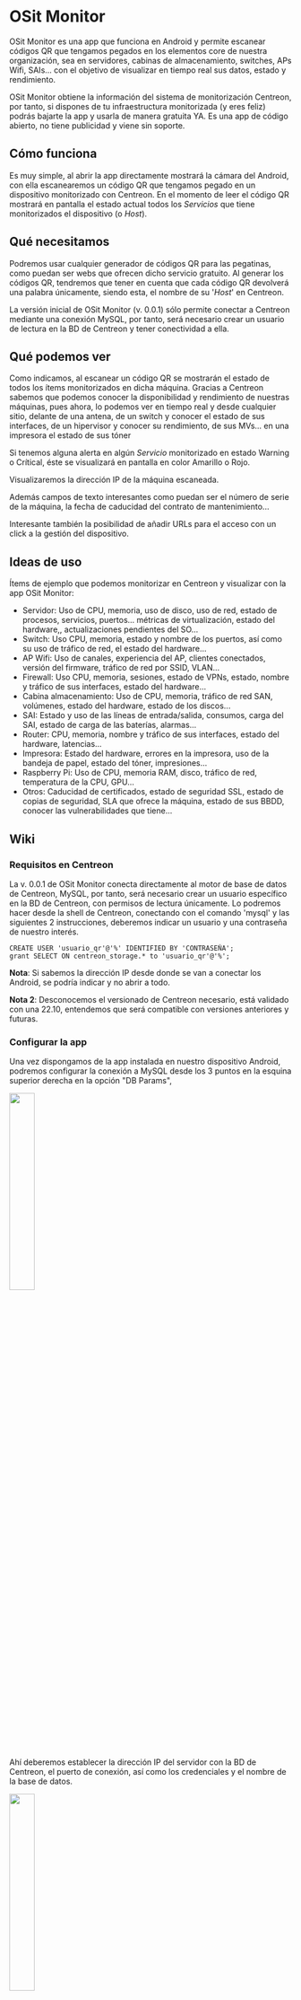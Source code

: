 # OSit Monitor

OSit Monitor es una app que funciona en Android y permite escanear códigos QR que tengamos pegados en los elementos core de nuestra organización, sea en servidores, cabinas de almacenamiento, switches, APs Wifi, SAIs... con el objetivo de visualizar en tiempo real sus datos, estado y rendimiento.

OSit Monitor obtiene la información del sistema de monitorización Centreon, por tanto, si dispones de tu infraestructura monitorizada (y eres feliz) podrás bajarte la app y usarla de manera gratuita YA. Es una app de código abierto, no tiene publicidad y viene sin soporte.

## Cómo funciona

Es muy simple, al abrir la app directamente mostrará la cámara del Android, con ella escanearemos un código QR que tengamos pegado en un dispositivo monitorizado con Centreon. En el momento de leer el código QR mostrará en pantalla el estado actual todos los _Servicios_ que tiene monitorizados el dispositivo (o _Host_).

## Qué necesitamos

Podremos usar cualquier generador de códigos QR para las pegatinas, como puedan ser webs que ofrecen dicho servicio gratuito. Al generar los códigos QR, tendremos que tener en cuenta que cada código QR devolverá una palabra únicamente, siendo esta, el nombre de su '_Host_' en Centreon. 

La versión inicial de OSit Monitor (v. 0.0.1) sólo permite conectar a Centreon mediante una conexión MySQL, por tanto, será necesario crear un usuario de lectura en la BD de Centreon y tener conectividad a ella.

## Qué podemos ver

Como indicamos, al escanear un código QR se mostrarán el estado de todos los ítems monitorizados en dicha máquina. Gracias a Centreon sabemos que podemos conocer la disponibilidad y rendimiento de nuestras máquinas, pues ahora, lo podemos ver en tiempo real y desde cualquier sitio, delante de una antena, de un switch y conocer el estado de sus interfaces, de un hipervisor y conocer su rendimiento, de sus MVs... en una impresora el estado de sus tóner

Si tenemos alguna alerta en algún _Servicio_ monitorizado en estado Warning o Crítical, éste se visualizará en pantalla en color Amarillo o Rojo.

Visualizaremos la dirección IP de la máquina escaneada.

Además campos de texto interesantes como puedan ser el número de serie de la máquina, la fecha de caducidad del contrato de mantenimiento... 

Interesante también la posibilidad de añadir URLs para el acceso con un click a la gestión del dispositivo.

## Ideas de uso

Ítems de ejemplo que podemos monitorizar en Centreon y visualizar con la app OSit Monitor:

*   Servidor: Uso de CPU, memoria, uso de disco, uso de red, estado de procesos, servicios, puertos... métricas de virtualización, estado del hardware,, actualizaciones pendientes del SO...
*   Switch: Uso CPU, memoria, estado y nombre de los puertos, así como su uso de tráfico de red, el estado del hardware...
*   AP Wifi: Uso de canales, experiencia del AP, clientes conectados, versión del firmware, tráfico de red por SSID, VLAN...
*   Firewall: Uso CPU, memoria, sesiones, estado de VPNs, estado, nombre y tráfico de sus interfaces, estado del hardware...
*   Cabina almacenamiento: Uso de CPU, memoria, tráfico de red SAN, volúmenes, estado del hardware, estado de los discos...
*   SAI: Estado y uso de las líneas de entrada/salida, consumos, carga del SAI, estado de carga de las baterías, alarmas...
*   Router: CPU, memoria, nombre y tráfico de sus interfaces, estado del hardware, latencias...
*   Impresora: Estado del hardware, errores en la impresora, uso de la bandeja de papel, estado del tóner, impresiones...
*   Raspberry Pi: Uso de CPU, memoria RAM, disco, tráfico de red, temperatura de la CPU, GPU...
*   Otros: Caducidad de certificados, estado de seguridad SSL, estado de copias de seguridad, SLA que ofrece la máquina, estado de sus BBDD, conocer las vulnerabilidades que tiene...

## Wiki

### Requisitos en Centreon

La v. 0.0.1 de OSit Monitor conecta directamente al motor de base de datos de Centreon, MySQL, por tanto, será necesario crear un usuario específico en la BD de Centreon, con permisos de lectura únicamente. Lo podremos hacer desde la shell de Centreon, conectando con el comando 'mysql' y las siguientes 2 instrucciones, deberemos indicar un usuario y una contraseña de nuestro interés.

    CREATE USER 'usuario_qr'@'%' IDENTIFIED BY 'CONTRASEÑA';
    grant SELECT ON centreon_storage.* to 'usuario_qr'@'%';

**Nota**: Si sabemos la dirección IP desde donde se van a conectar los Android, se podría indicar y no abrir a todo.

**Nota 2**: Desconocemos el versionado de Centreon necesario, está validado con una 22.10, entendemos que será compatible con versiones anteriores y futuras.


### Configurar la app

Una vez dispongamos de la app instalada en nuestro dispositivo Android, podremos configurar la conexión a MySQL desde los 3 puntos en la esquina superior derecha en la opción "DB Params",

<img src="img/app001b.jpeg" width="30%" height="30%">

Ahí deberemos establecer la dirección IP del servidor con la BD de Centreon, el puerto de conexión, así como los credenciales y el nombre de la base de datos.

<img src="img/app002.jpeg" width="30%" height="30%">

En las 'User Preferences', podremos configurarnos un Timeout donde especificaremos el tiempo que queremos que dure el QR en pantalla (en ms), por defecto 0, ilimitado. Así como la posibilidad de cambiar el color del tema de la app.

### Uso de la app

<img src="img/app01.jpeg" width="30%" height="30%">


Como sabemos ya, la finalidad de la app será escanear unos códigos QR que nos podremos auto generar y personalizar, Del QR obtendrá la palabra con el nombre del _Host_ monitorizado en Centreon. Será tan sencillo cómo escanear un QR.

<img src="img/app02.jpeg" width="30%" height="30%">


Y nos mostrará inmediatamente, el nombre del _Host_, su dirección IP y el resto de _Servicios_ monitorizados, así como su estado. Bastará con escanear otro código QR y la pantalla se actualizará automáticamente, o, podremos pulsar sobre el nombre del _Host_ en la parte superior izquierda y se limpiará la pantalla.

Si algún _Servicio_ del _Host_ estuviese en estado Warning o Crítical se visualizaría dicho servicio con otro color. Además, los _Servicios_ que devuelvan una URL nos permitirán pinchar en ellos y abrir el navegador directamente, por ejemplo a su web de gestión.

En la parte inferior se dispone de 3 botones, uno para cambiar de cámara, otro para pausar la imagen, y el tercero para activar el flash si es que lo necesitamos.

## FAQ

### Web para generar QR

Por ejemplo se puede usar QRCODEMONKEY: [https://www.qrcode-monkey.com](https://www.qrcode-monkey.com)

Leerá cualquier tipo de diseño de un código QR de formato TEXTO.

### Cómo genero un Servicio con URL

Se puede crear un _Servicio_ en Centreon que se llame por ejemplo 'Acceso a gestión' que simplemente devuelva una URL, y así podamos pinchar en ella desde la app OSit Monitor con el objetivo de acceder a la gestión del dispositivo desde nuestro Androd.

El _Servicio_ se apoyará de un Comando tan sencillo como la siguiente línea, y cada _Servicio_ que creemos, como Argumento le indicaremos la URL.

    /usr/bin/echo "$ARG1$"

### ¿Es seguro?

Sabemos que en esto de IT no hay nada seguro, así que queda a tu elección, simplemente se ha creado un usuario con permisos de lectura en tu BD de Centreon. 

Los códigos QR no revelan información confidencial, por lo que, si cualquier usuario (que no disponga de la app) escanea un código QR nuestro, mostrarán el nombre del dispositivo exclusivamente; los datos están en la BD.

### ¿Futuro?

¿Habrán nuevas versiones con nuevas funcionalidades? ¿Habrán nuevas apps que hagan otras cosas molonguis? 
Quién sabe, alguna idea loca queda, pero... _tempus fugit_.

### Licenciamiento

Cómo indicamos OSit Monitor es gratuita y de código abierto, que podrá ser usada por cualquier persona o empresa.

Con una única condición, los proveedores de IT no tienen derecho de modificar el código de la app, ni para su uso particular, ni la de sus clientes; ni por supuesto vender la app o derivados de esta. ;-)

### Descarga

##### soon

### Contacto

Estamos en http://www.openservices.eus
